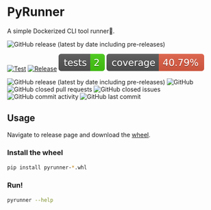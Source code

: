 # PyRunner

A simple Dockerized CLI tool runner🎽.

<img alt="GitHub release (latest by date including pre-releases)" src="https://img.shields.io/github/downloads-pre/willongithub/pyrunner/latest/total?style=social">

[![Test](https://github.com/willongithub/pyrunner/actions/workflows/test.yml/badge.svg)](https://github.com/willongithub/pyrunner/actions/workflows/test.yml) [![Release](https://github.com/willongithub/pyrunner/actions/workflows/release.yml/badge.svg)](https://github.com/willongithub/pyrunner/actions/workflows/release.yml) [![Tests Status](./reports/junit/tests-badge.svg?dummy=8585744)](./reports/junit/junit.xml) [![Coverage Status](./reports/coverage/coverage-badge.svg?dummy=8585744)](./reports/coverage/coverage.xml)

![GitHub release (latest by date including pre-releases)](https://img.shields.io/github/v/release/willongithub/pyrunner?include_prereleases&style=for-the-badge) ![GitHub](https://img.shields.io/github/license/willongithub/pyrunner?style=for-the-badge) ![GitHub closed pull requests](https://img.shields.io/github/issues-pr-closed-raw/willongithub/pyrunner?style=for-the-badge) ![GitHub closed issues](https://img.shields.io/github/issues-closed-raw/willongithub/pyrunner?style=for-the-badge) ![GitHub commit activity](https://img.shields.io/github/commit-activity/m/willongithub/pyrunner?style=for-the-badge) ![GitHub last commit](https://img.shields.io/github/last-commit/willongithub/pyrunner?style=for-the-badge)


## Usage

Navigate to release page and download the [wheel](https://github.com/willongithub/pyrunner/releases).

### Install the wheel
``` sh
pip install pyrunner-*.whl
```

### Run!
``` sh
pyrunner --help
```

